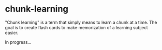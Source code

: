 # chunk-learning
"Chunk learning" is a term that simply means to learn a chunk at a time. The goal is to create flash cards to make memorization of a learning subject easier.


In progress...
